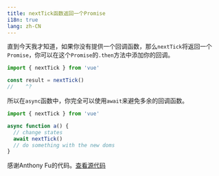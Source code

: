 ```yaml
---
title: nextTick函数返回一个Promise
i18n: true
lang: zh-CN
---
```


直到今天我才知道，如果你没有提供一个回调函数，那么`nextTick`将返回一个`Promise`，你可以在这个`Promise`的`.then`方法中添加你的回调。

```ts twoslash
import { nextTick } from 'vue'

const result = nextTick()
//    ^?

```

所以在`async`函数中，你完全可以使用`await`来避免多余的回调函数。

```ts
import { nextTick } from 'vue'

async function a() {
  // change states
  await nextTick()
  // do something with the new doms
}
```

感谢Anthony Fu的代码。[查看源代码](https://github.com/antfu/vite-plugin-inspect/blob/main/src/client/components/DiffEditor.vue#L64)